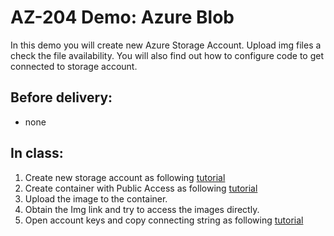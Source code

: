 # AZ-204 Demo: Azure Blob

In this demo you will create new Azure Storage Account. Upload img files a check the file availability. You will also find out how to configure code to get connected to storage account.

## Before delivery:

- none

## In class:

1. Create new storage account as following [tutorial](https://docs.microsoft.com/en-us/azure/storage/common/storage-account-create?tabs=azure-portal#create-a-storage-account)
1. Create container with Public Access as following [tutorial](https://docs.microsoft.com/en-us/azure/storage/blobs/storage-quickstart-blobs-portal#create-a-container)
1. Upload the image to the container.
1. Obtain the Img link and try to access the images directly.
1. Open account keys and copy connecting string as following [tutorial](https://docs.microsoft.com/en-us/azure/storage/common/storage-account-keys-manage?tabs=azure-portal)
